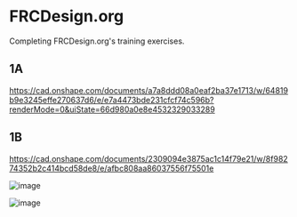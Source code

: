 # FRCDesign.org
Completing FRCDesign.org's training exercises.

## 1A

https://cad.onshape.com/documents/a7a8ddd08a0eaf2ba37e1713/w/64819b9e3245effe270637d6/e/e7a4473bde231cfcf74c596b?renderMode=0&uiState=66d980a0e8e4532329033289

## 1B

https://cad.onshape.com/documents/2309094e3875ac1c14f79e21/w/8f98274352b2c414bcd58de8/e/afbc808aa86037556f75501e


![image](https://github.com/user-attachments/assets/afa4df67-381d-4149-b139-573ad71d1d42)

![image](https://github.com/user-attachments/assets/2c5f5a75-3f14-4aa5-8e51-528546447b3e)
